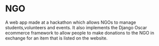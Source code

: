 # NGO
A web app made at a hackathon which allows NGOs to manage students,volunteers and events. It also implements the Django Oscar ecommerce framework to allow people to make donations to the NGO in exchange for an item that is listed on the website. 

